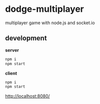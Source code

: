 # dodge-multiplayer

multiplayer game with node.js and socket.io

## development

**server**

```bash
npm i
npm start
```

**client**

```bash
npm i
npm start
```
[http://localhost:8080/](http://localhost:8080/)